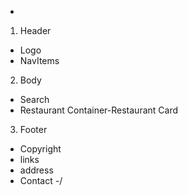 
- 
1. Header
- Logo
- NavItems

2. Body
- Search 
- Restaurant Container-Restaurant Card

3. Footer
- Copyright
- links
- address
- Contact
-/




















